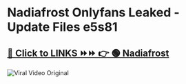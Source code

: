 
 # Nadiafrost Onlyfans Leaked - Update Files e5s81

## <h2><a href="https://clipsfans.com/Nadiafrost&ref=git">🔗 Click to LINKS ⏩⏩ 👉 🟢 Nadiafrost </a></h2>

<a href="https://clipsfans.com/Nadiafrost&ref=git" rel="nofollow" data-target="animated-image.originalLink"><img src="https://i.ibb.co.com/xMMVF88/686577567.gif" alt="Viral Video Original" style="max-width: 100%; display: inline-block;" data-target="animated-image.originalImage"></a>

